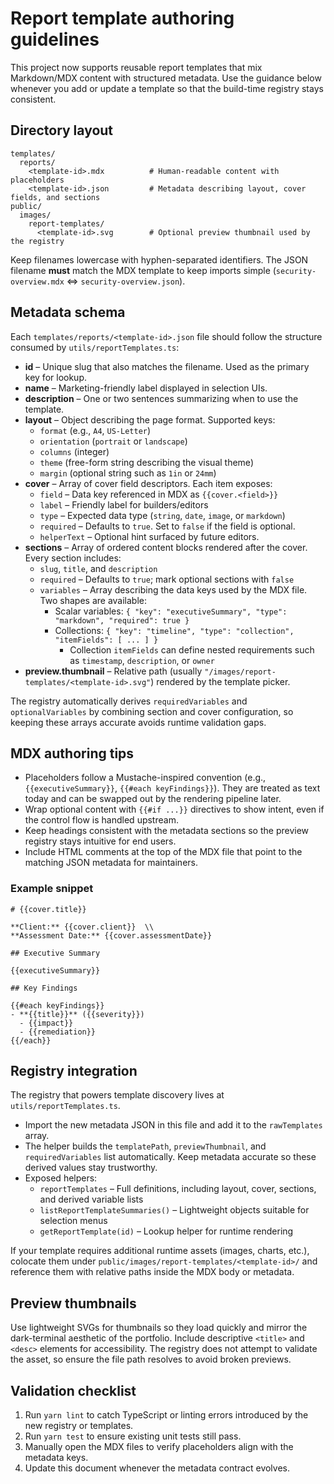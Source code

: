 # Report template authoring guidelines

This project now supports reusable report templates that mix Markdown/MDX content with structured metadata. Use the guidance below whenever you add or update a template so that the build-time registry stays consistent.

## Directory layout

```
templates/
  reports/
    <template-id>.mdx          # Human-readable content with placeholders
    <template-id>.json         # Metadata describing layout, cover fields, and sections
public/
  images/
    report-templates/
      <template-id>.svg        # Optional preview thumbnail used by the registry
```

Keep filenames lowercase with hyphen-separated identifiers. The JSON filename **must** match the MDX template to keep imports simple (`security-overview.mdx` ⇔ `security-overview.json`).

## Metadata schema

Each `templates/reports/<template-id>.json` file should follow the structure consumed by `utils/reportTemplates.ts`:

- **id** – Unique slug that also matches the filename. Used as the primary key for lookup.
- **name** – Marketing-friendly label displayed in selection UIs.
- **description** – One or two sentences summarizing when to use the template.
- **layout** – Object describing the page format. Supported keys:
  - `format` (e.g., `A4`, `US-Letter`)
  - `orientation` (`portrait` or `landscape`)
  - `columns` (integer)
  - `theme` (free-form string describing the visual theme)
  - `margin` (optional string such as `1in` or `24mm`)
- **cover** – Array of cover field descriptors. Each item exposes:
  - `field` – Data key referenced in MDX as `{{cover.<field>}}`
  - `label` – Friendly label for builders/editors
  - `type` – Expected data type (`string`, `date`, `image`, or `markdown`)
  - `required` – Defaults to `true`. Set to `false` if the field is optional.
  - `helperText` – Optional hint surfaced by future editors.
- **sections** – Array of ordered content blocks rendered after the cover. Every section includes:
  - `slug`, `title`, and `description`
  - `required` – Defaults to `true`; mark optional sections with `false`
  - `variables` – Array describing the data keys used by the MDX file. Two shapes are available:
    - Scalar variables: `{ "key": "executiveSummary", "type": "markdown", "required": true }`
    - Collections: `{ "key": "timeline", "type": "collection", "itemFields": [ ... ] }`
      - Collection `itemFields` can define nested requirements such as `timestamp`, `description`, or `owner`
- **preview.thumbnail** – Relative path (usually `"/images/report-templates/<template-id>.svg"`) rendered by the template picker.

The registry automatically derives `requiredVariables` and `optionalVariables` by combining section and cover configuration, so keeping these arrays accurate avoids runtime validation gaps.

## MDX authoring tips

- Placeholders follow a Mustache-inspired convention (e.g., `{{executiveSummary}}`, `{{#each keyFindings}}`). They are treated as text today and can be swapped out by the rendering pipeline later.
- Wrap optional content with `{{#if ...}}` directives to show intent, even if the control flow is handled upstream.
- Keep headings consistent with the metadata sections so the preview registry stays intuitive for end users.
- Include HTML comments at the top of the MDX file that point to the matching JSON metadata for maintainers.

### Example snippet

```mdx
# {{cover.title}}

**Client:** {{cover.client}}  \\
**Assessment Date:** {{cover.assessmentDate}}

## Executive Summary

{{executiveSummary}}

## Key Findings

{{#each keyFindings}}
- **{{title}}** ({{severity}})
  - {{impact}}
  - {{remediation}}
{{/each}}
```

## Registry integration

The registry that powers template discovery lives at `utils/reportTemplates.ts`.

- Import the new metadata JSON in this file and add it to the `rawTemplates` array.
- The helper builds the `templatePath`, `previewThumbnail`, and `requiredVariables` list automatically. Keep metadata accurate so these derived values stay trustworthy.
- Exposed helpers:
  - `reportTemplates` – Full definitions, including layout, cover, sections, and derived variable lists
  - `listReportTemplateSummaries()` – Lightweight objects suitable for selection menus
  - `getReportTemplate(id)` – Lookup helper for runtime rendering

If your template requires additional runtime assets (images, charts, etc.), colocate them under `public/images/report-templates/<template-id>/` and reference them with relative paths inside the MDX body or metadata.

## Preview thumbnails

Use lightweight SVGs for thumbnails so they load quickly and mirror the dark-terminal aesthetic of the portfolio. Include descriptive `<title>` and `<desc>` elements for accessibility. The registry does not attempt to validate the asset, so ensure the file path resolves to avoid broken previews.

## Validation checklist

1. Run `yarn lint` to catch TypeScript or linting errors introduced by the new registry or templates.
2. Run `yarn test` to ensure existing unit tests still pass.
3. Manually open the MDX files to verify placeholders align with the metadata keys.
4. Update this document whenever the metadata contract evolves.
